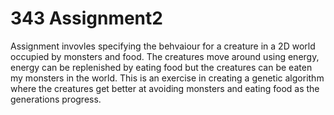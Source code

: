 # 343 Assignment2

Assignment invovles specifying the behvaiour for a creature in a 2D world occupied by monsters and food.
The creatures move around using energy, energy can be replenished by eating food but the creatures can 
be eaten my monsters in the world.
This is an exercise in creating a genetic algorithm where the creatures get better at avoiding monsters and eating food as the generations progress.
